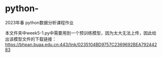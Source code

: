 # python-
2023年春 python数据分析课程作业





本文件夹中week5-1.py中需要用到一个预训练模型，因为太大无法上传，因此给出该模型文件的下载链接：
https://bhpan.buaa.edu.cn:443/link/0235104BD9757C2369692BEA79244283
